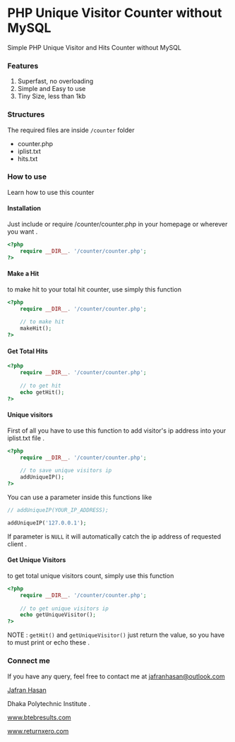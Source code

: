  # PHP Unique Visitor Counter without MySQL

Simple PHP Unique Visitor and Hits Counter without MySQL 

### Features

1. Superfast, no overloading
2. Simple  and Easy to use
3. Tiny Size, less than 1kb 



### Structures

The required files are inside `/counter` folder

- counter.php
- iplist.txt
- hits.txt



### How to use

Learn how to use this counter

#### Installation

Just include or require /counter/counter.php in your homepage or wherever you want . 

```php
<?php 
    require __DIR__. '/counter/counter.php'; 
?>
```



#### Make a Hit

to make hit to your total hit counter, use simply this function 

```php
<?php 
    require __DIR__. '/counter/counter.php'; 
	
	// to make hit
	makeHit();	
?>
```



#### Get Total Hits

```php
<?php 
    require __DIR__. '/counter/counter.php'; 
	
	// to get hit
	echo getHit();
?>
```



#### Unique visitors

First of all you have to use this function to add visitor's ip address into your iplist.txt file . 

```php
<?php 
    require __DIR__. '/counter/counter.php'; 
	
	// to save unique visitors ip
	addUniqueIP();	
?>
```

You can use a parameter inside this functions like

```php
// addUniqueIP(YOUR_IP_ADDRESS);	

addUniqueIP('127.0.0.1');

```



If parameter is `NULL` it will automatically catch the ip address of requested client . 





#### Get Unique Visitors

to get total unique visitors count, simply use this function

```php
<?php 
    require __DIR__. '/counter/counter.php'; 
	
	// to get unique visitors ip
	echo getUniqueVisitor();	
?>
```



NOTE : `getHit()` and `getUniqueVisitor()` just return the value, so you have to must print or echo these . 



### Connect me

If you have any query, feel free to contact me at jafranhasan@outlook.com 

[Jafran Hasan](http://jafran.returnxero.com) 

Dhaka Polytechnic Institute . 

www.btebresults.com

www.returnxero.com

